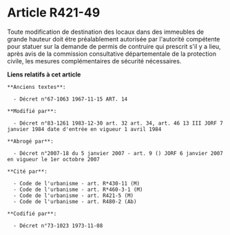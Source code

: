# Article R421-49

Toute modification de destination des locaux dans des immeubles de grande hauteur doit étre préalablement autorisée par
l'autorité compétente pour statuer sur la demande de permis de contruire qui prescrit s'il y a lieu, après avis de la
commission consultative départementale de la protection civile, les mesures complémentaires de sécurité nécessaires.

**Liens relatifs à cet article**

	**Anciens textes**:

	  - Décret n°67-1063 1967-11-15 ART. 14

	**Modifié par**:

	  - Décret n°83-1261 1983-12-30 art. 32 art. 34, art. 46 13 III JORF 7 janvier 1984 date d'entrée en vigueur 1 avril 1984

	**Abrogé par**:

	  - Décret n°2007-18 du 5 janvier 2007 - art. 9 () JORF 6 janvier 2007 en vigueur le 1er octobre 2007

	**Cité par**:

	  - Code de l'urbanisme - art. R*430-11 (M)
	  - Code de l'urbanisme - art. R*460-3-1 (M)
	  - Code de l'urbanisme - art. R421-5 (M)
	  - Code de l'urbanisme - art. R480-2 (Ab)

	**Codifié par**:

	  - Décret n°73-1023 1973-11-08
